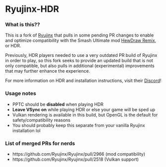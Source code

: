 <h1>
  Ryujinx-HDR
</h1>
<h3>
  What is this??
</h3>
<p>
  This is a fork of <a href="https://github.com/Ryujinx/Ryujinx#readme">Ryujinx</a> that pulls in some pending PR changes to enable and optimize compatibility with the Smash Ultimate mod <a href="https://github.com/HDR-Development/HewDraw-Remix">HewDraw Remix</a>, or HDR.
</p>
<p>
  Previously, HDR players needed to use a very outdated PR build of Ryujinx in order to play, so this fork seeks to provide an updated build that is not only compatible, but also pulls in additional (experimental) improvements that may further enhance the experience.
</p>
<p>
  For more information on HDR and installation instructions, visit their <a href="https://discord.gg/hdr">Discord</a>!
<h3>
  Usage notes
</h3>
<ul>
  <li>
    PPTC should be <b>disabled</b> when playing HDR
  </li>
  <li>
    <b>Leave VSync on</b> while playing HDR or else your game will be sped up
  <li>
    Vulkan rendering is available in this build, but OpenGL is the default for safety/compatibility reasons
  </li>
  <li>
    You should probably keep this separate from your vanilla Ryujinx installation lol
  </li>
</ul>
<h3>
  List of merged PRs for nerds
</h3>
<ul>
  <li>
    https://github.com/Ryujinx/Ryujinx/pull/2966 (mod compatibility)
  </li>
  <li>
    https://github.com/Ryujinx/Ryujinx/pull/2518 (Vulkan support)
  </li>
</ul>

